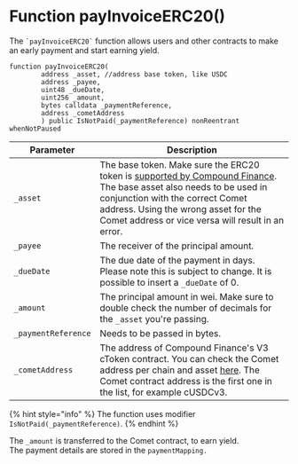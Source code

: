 # Function payInvoiceERC20()

The `` `payInvoiceERC20` `` function allows users and other contracts to make an early payment and start earning yield.

```solidity
function payInvoiceERC20(
        address _asset, //address base token, like USDC
        address _payee,
        uint48 _dueDate,
        uint256 _amount,
        bytes calldata _paymentReference,
        address _cometAddress
        ) public IsNotPaid(_paymentReference) nonReentrant whenNotPaused
```

| Parameter           | Description                                                                                                                                                                                                                                                                                   |
| ------------------- | --------------------------------------------------------------------------------------------------------------------------------------------------------------------------------------------------------------------------------------------------------------------------------------------- |
| `_asset`            | The base token. Make sure the ERC20 token is [supported by Compound Finance](https://docs.compound.finance/#networks). The base asset also needs to be used in conjunction with the correct Comet address. Using the wrong asset for the Comet address or vice versa will result in an error. |
| `_payee`            | The receiver of the principal amount.                                                                                                                                                                                                                                                         |
| `_dueDate`          | The due date of the payment in days. Please note this is subject to change. It is possible to insert a `_dueDate` of 0.                                                                                                                                                                       |
| `_amount`           | The principal amount in wei. Make sure to double check the number of decimals for the `_asset` you're passing.                                                                                                                                                                                |
| `_paymentReference` | Needs to be passed in bytes.                                                                                                                                                                                                                                                                  |
| `_cometAddress`     | The address of Compound Finance's V3 cToken contract. You can check the Comet address per chain and asset [here](https://docs.compound.finance/#networks). The Comet contract address is the first one in the list, for example cUSDCv3.                                                      |

{% hint style="info" %}
The function uses modifier `IsNotPaid(_paymentReference)`.
{% endhint %}

The `_amount` is transferred to the Comet contract, to earn yield.\
The payment details are stored in the `paymentMapping.`
